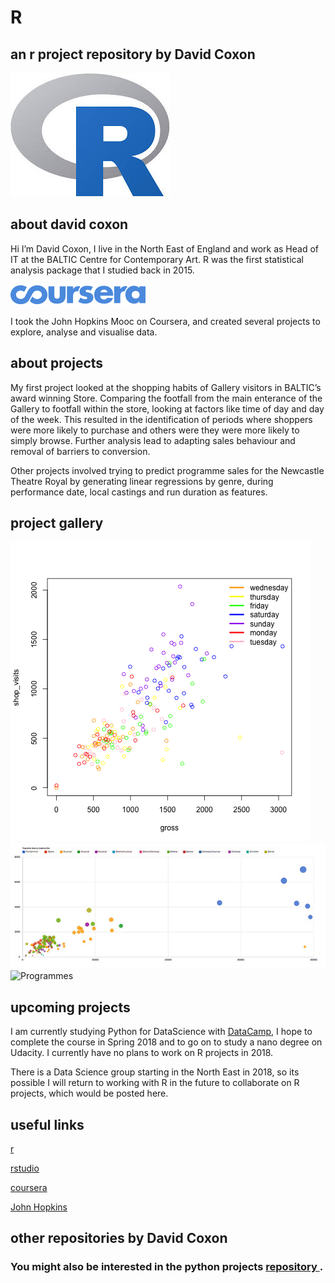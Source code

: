 # R
## an r project repository by David Coxon 

![R](Images/r.jpg?raw=true) 

## about david coxon 

Hi I’m David Coxon, I live in the North East of England and work as Head of IT at the BALTIC Centre for Contemporary Art. R was the first statistical analysis package that I studied back in 2015. 

![Coursera](Images/coursera.svg?raw=true)

I took the John Hopkins Mooc on Coursera, and created several projects to explore, analyse and visualise data.

## about projects

My first project looked at the shopping habits of Gallery visitors in BALTIC’s award winning Store. Comparing the footfall from the main enterance of the Gallery to footfall within the store, looking at factors like time of day and day of the week.
This resulted in the identification of periods where shoppers were more likely to purchase and others were they were more likely to simply browse. Further analysis lead to adapting sales behaviour and removal of barriers to conversion. 

Other projects involved trying to predict programme sales for the  Newcastle Theatre Royal by generating linear regressions by genre, during performance date, local castings and run duration as features.  

## project  gallery

![Shoppers](Projects/Shop/Graphs/visits_v_sales.png?raw=true)
![Programmes](Projects/Programmes/Graphs/programmesales.jpg?raw=true)
![Programmes](datasciencecoursera/exdata-data-NEI_data/Graphs/plot3.png?raw=true)

## upcoming projects

I am currently studying Python for DataScience with [DataCamp](https://www.datacamp.com/), I hope to complete the course in Spring 2018 and to go on to study a nano degree on Udacity.
I currently have no plans to work on R projects in 2018.

There is a Data Science group starting in the North East in 2018, so its possible I will return to working with R in the future to collaborate on R projects, which would be posted here. 

## useful links

[r](https://www.r-project.org/)

[rstudio](https://www.rstudio.com/)

[coursera](https://www.coursera.org)

[John Hopkins](https://www.coursera.org/specializations/jhu-data-science)

## other repositories by David Coxon

### You might also be interested in the python projects  [repository ](https://github.com/davidcoxon/Python/tree/master/Projects). 
